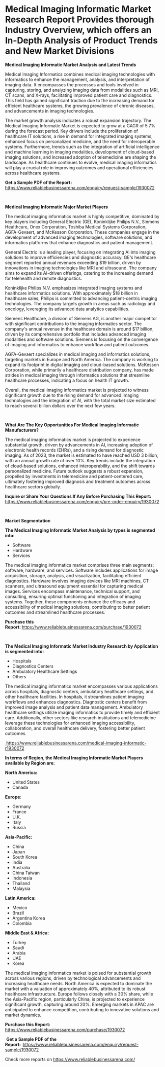 <p><h1>Medical Imaging Informatic Market Research Report Provides thorough Industry Overview, which offers an In-Depth Analysis of Product Trends and New Market Divisions</h1></p><p><strong>Medical Imaging Informatic Market Analysis and Latest Trends</strong></p>
<p><p>Medical Imaging Informatics combines medical imaging technologies with informatics to enhance the management, analysis, and interpretation of imaging data. It encompasses the processes and tools involved in capturing, storing, and analyzing imaging data from modalities such as MRI, CT scans, and X-rays, facilitating improved patient care and diagnostics. This field has gained significant traction due to the increasing demand for efficient healthcare systems, the growing prevalence of chronic diseases, and advancements in imaging technologies.</p><p>The market growth analysis indicates a robust expansion trajectory. The Medical Imaging Informatic Market is expected to grow at a CAGR of 5.7% during the forecast period. Key drivers include the proliferation of healthcare IT solutions, a rise in demand for integrated imaging systems, enhanced focus on personalized medicine, and the need for interoperable systems. Furthermore, trends such as the integration of artificial intelligence and machine learning in imaging modalities, development of cloud-based imaging solutions, and increased adoption of telemedicine are shaping the landscape. As healthcare continues to evolve, medical imaging informatics will play a crucial role in improving outcomes and operational efficiencies across healthcare systems.</p></p>
<p><strong>Get a Sample PDF of the Report:&nbsp;</strong> <a href="https://www.reliablebusinessarena.com/enquiry/request-sample/1930072?utm_campaign=3535&utm_medium=2&utm_source=Github&utm_content=ia&utm_term=29032025&utm_id=medical-imaging-informatic">https://www.reliablebusinessarena.com/enquiry/request-sample/1930072</a></p>
<p>&nbsp;</p>
<p><strong>Medical Imaging Informatic Major Market Players</strong></p>
<p><p>The medical imaging informatics market is highly competitive, dominated by key players including General Electric (GE), Koninklijke Philips N.V., Siemens Healthcare, Onex Corporation, Toshiba Medical Systems Corporation, AGFA-Gevaert, and McKesson Corporation. These companies engage in the development of advanced imaging technologies, software solutions, and informatics platforms that enhance diagnostics and patient management.</p><p>General Electric is a leading player, focusing on integrating AI into imaging solutions to improve efficiencies and diagnostic accuracy. GE's healthcare segment reported annual revenues exceeding $19 billion, driven by innovations in imaging technologies like MRI and ultrasound. The company aims to expand its AI-driven offerings, catering to the increasing demand for telehealth and remote diagnostics.</p><p>Koninklijke Philips N.V. emphasizes integrated imaging systems and healthcare informatics solutions. With approximately $18 billion in healthcare sales, Philips is committed to advancing patient-centric imaging technologies. The company targets growth in areas such as radiology and oncology, leveraging its advanced data analytics capabilities.</p><p>Siemens Healthcare, a division of Siemens AG, is another major competitor with significant contributions to the imaging informatics sector. The company's annual revenue in the healthcare domain is around $17 billion, driven by its comprehensive portfolio that includes advanced imaging modalities and software solutions. Siemens is focusing on the convergence of imaging and informatics to enhance workflow and patient outcomes.</p><p>AGFA-Gevaert specializes in medical imaging and informatics solutions, targeting markets in Europe and North America. The company is working to expand its footprint in digital imaging and cloud-based solutions. McKesson Corporation, while primarily a healthcare distribution company, has made strides in medical imaging through informatics solutions that streamline healthcare processes, indicating a focus on health IT growth.</p><p>Overall, the medical imaging informatics market is projected to witness significant growth due to the rising demand for advanced imaging technologies and the integration of AI, with the total market size estimated to reach several billion dollars over the next few years.</p></p>
<p>&nbsp;</p>
<p><strong>What Are The Key Opportunities For Medical Imaging Informatic Manufacturers?</strong></p>
<p><p>The medical imaging informatics market is projected to experience substantial growth, driven by advancements in AI, increasing adoption of electronic health records (EHRs), and a rising demand for diagnostic imaging. As of 2023, the market is estimated to have reached USD 3 billion, with an annual growth rate of over 10%. Key trends include the integration of cloud-based solutions, enhanced interoperability, and the shift towards personalized medicine. Future outlook suggests a robust expansion, propelled by investments in telemedicine and patient-centered care, ultimately fostering improved diagnosis and treatment outcomes across healthcare sectors globally.</p></p>
<p><strong>Inquire or Share Your Questions If Any Before Purchasing This Report:</strong> <a href="https://www.reliablebusinessarena.com/enquiry/pre-order-enquiry/1930072?utm_campaign=3535&utm_medium=2&utm_source=Github&utm_content=ia&utm_term=29032025&utm_id=medical-imaging-informatic">https://www.reliablebusinessarena.com/enquiry/pre-order-enquiry/1930072</a></p>
<p>&nbsp;</p>
<p><strong>Market Segmentation</strong></p>
<p><strong>The Medical Imaging Informatic Market Analysis by types is segmented into:</strong></p>
<p><ul><li>Software</li><li>Hardware</li><li>Services</li></ul></p>
<p><p>The medical imaging informatics market comprises three main segments: software, hardware, and services. Software includes applications for image acquisition, storage, analysis, and visualization, facilitating efficient diagnostics. Hardware involves imaging devices like MRI machines, CT scanners, and ultrasound equipment essential for capturing medical images. Services encompass maintenance, technical support, and consulting, ensuring optimal functioning and integration of imaging systems. Together, these components enhance the efficacy and accessibility of medical imaging solutions, contributing to better patient outcomes and streamlined healthcare processes.</p></p>
<p><strong>Purchase this Report:&nbsp;</strong><a href="https://www.reliablebusinessarena.com/purchase/1930072?utm_campaign=3535&utm_medium=2&utm_source=Github&utm_content=ia&utm_term=29032025&utm_id=medical-imaging-informatic">https://www.reliablebusinessarena.com/purchase/1930072</a></p>
<p>&nbsp;</p>
<p><strong>The Medical Imaging Informatic Market Industry Research by Application is segmented into:</strong></p>
<p><ul><li>Hospitals</li><li>Diagnostics Centers</li><li>Ambulatory Healthcare Settings</li><li>Others</li></ul></p>
<p><p>The medical imaging informatics market encompasses various applications across hospitals, diagnostic centers, ambulatory healthcare settings, and other healthcare facilities. In hospitals, it streamlines patient imaging workflows and enhances diagnostics. Diagnostic centers benefit from improved image analysis and patient data management. Ambulatory healthcare settings utilize imaging informatics to provide timely and efficient care. Additionally, other sectors like research institutions and telemedicine leverage these technologies for enhanced imaging accessibility, collaboration, and overall healthcare delivery, fostering better patient outcomes.</p></p>
<p><a href="https://www.reliablebusinessarena.com/medical-imaging-informatic-r1930072?utm_campaign=3535&utm_medium=2&utm_source=Github&utm_content=ia&utm_term=29032025&utm_id=medical-imaging-informatic">&nbsp;https://www.reliablebusinessarena.com/medical-imaging-informatic-r1930072</a></p>
<p><strong>In terms of Region, the Medical Imaging Informatic Market Players available by Region are:</strong></p>
<p>
    <p> <strong> North America: </strong>
        <ul>
            <li>United States</li>
            <li>Canada</li>
        </ul>
        </p> 
    <p> <strong> Europe: </strong>
        <ul>
            <li>Germany</li>
            <li>France</li>
            <li>U.K.</li>
            <li>Italy</li>
            <li>Russia</li>
        </ul>
        </p> 
    <p> <strong> Asia-Pacific: </strong>
        <ul>
            <li>China</li>
            <li>Japan</li>
            <li>South Korea</li>
            <li>India</li>
            <li>Australia</li>
            <li>China Taiwan</li>
            <li>Indonesia</li>
            <li>Thailand</li>
            <li>Malaysia</li>
        </ul>
        </p> 
    <p> <strong> Latin America: </strong>
        <ul>
            <li>Mexico</li>
            <li>Brazil</li>
            <li>Argentina Korea</li>
            <li>Colombia</li>
        </ul>
        </p> 
    <p> <strong> Middle East & Africa: </strong>
        <ul>
            <li>Turkey</li>
            <li>Saudi</li>
            <li>Arabia</li>
            <li>UAE</li>
            <li>Korea</li>
        </ul>
    </p>
    </p>
<p><p>The medical imaging informatics market is poised for substantial growth across various regions, driven by technological advancements and increasing healthcare needs. North America is expected to dominate the market with a valuation of approximately 40%, attributed to its robust healthcare infrastructure. Europe follows closely with a 30% share, while the Asia-Pacific region, particularly China, is projected to experience significant growth, capturing around 20%. Emerging markets in APAC are anticipated to enhance competition, contributing to innovative solutions and market dynamics.</p></p>
<p><strong>Purchase this Report: </strong><a href="https://www.reliablebusinessarena.com/purchase/1930072?utm_campaign=3535&utm_medium=2&utm_source=Github&utm_content=ia&utm_term=29032025&utm_id=medical-imaging-informatic">https://www.reliablebusinessarena.com/purchase/1930072</a></p>
<p>&nbsp;<strong>Get a Sample PDF of the Report:&nbsp;&nbsp;</strong><a href="https://www.reliablebusinessarena.com/enquiry/request-sample/1930072?utm_campaign=3535&utm_medium=2&utm_source=Github&utm_content=ia&utm_term=29032025&utm_id=medical-imaging-informatic">https://www.reliablebusinessarena.com/enquiry/request-sample/1930072</a></p>
<p><strong></strong></p>
<p>Check more reports on <a href="https://www.reliablebusinessarena.com/?utm_campaign=3535&utm_medium=2&utm_source=Github&utm_content=ia&utm_term=29032025&utm_id=medical-imaging-informatic">https://www.reliablebusinessarena.com/</a></p>